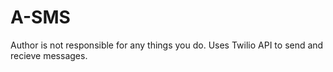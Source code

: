 # A-SMS
Author is not responsible for any things you do.
Uses Twilio API to send and recieve messages.
